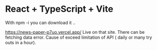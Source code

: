 # React + TypeScript + Vite


With npm -i you can download it ..

https://news-paper-p7uo.vercel.app/ Live on that site.
There can be fetching data error. Cause of exceed limitation of API ( daily or many try outs in a hour).
